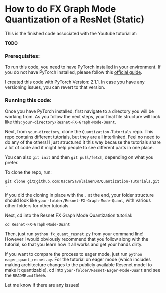 # How to do FX Graph Mode Quantization of a ResNet (Static)

This is the finished code associated with the Youtube tutorial at:

**TODO**


### Prerequisites:
To run this code, you need to have PyTorch installed in your environment. If you do not have PyTorch installed, please follow this [official guide](https://pytorch.org/get-started/locally/).

I created this code with PyTorch Version: 2.1.1. In case you have any versioning issues, you can revert to that version.

### Running this code:
Once you have PyTorch installed, first navigate to a directory you will be working from. As you follow the next steps, your final file structure will look like this: `your-directory/Resnet-FX-Graph-Mode-Quant`.

Next, from `your-directory`, clone the `Quantization-Tutorials` repo. This repo contains different tutorials, but they are all interlinked. Feel no need to do any of the others! I just structured it this way because the tutorials share a lot of code and it might help people to see different parts in one place.

You can also `git init` and then `git pull/fetch`, depending on what you prefer.

To clone the repo, run:
```
git clone git@github.com:OscarSavolainenDR/Quantization-Tutorials.git .
```

If you did the cloning in place with the `.` at the end, your folder structure should look like `your-folder/Resnet-FX-Graph-Mode-Quant`, with various other folders for other tutorials.

Next, cd into the Resnet FX Graph Mode Quantization tutorial:
```
cd Resnet-FX-Graph-Mode-Quant
```
Then, just run `python fx_quant_resnet.py` from your command line! However I would obviously recommend that you follow along with the tutorial, so that you learn how it all works and get your hands dirty.

If you want to compare the process to eager mode, just run  `python eager_quant_resnet.py`. For the tutorial on eager mode (which includes making architecture changes to the publicly available Resenet model to make it quantizable), cd into `your-folder/Resnet-Eager-Mode-Quant` and see the `README.md` there.


Let me know if there are any issues!

